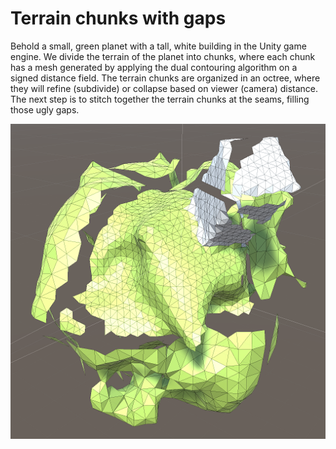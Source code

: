 # Terrain chunks with gaps

Behold a small, green planet with a tall, white building in the Unity game engine. We divide the terrain of the planet into chunks, where each chunk has a mesh generated by applying the dual contouring algorithm on a signed distance field. The terrain chunks are organized in an octree, where they will refine (subdivide) or collapse based on viewer (camera) distance. The next step is to stitch together the terrain chunks at the seams, filling those ugly gaps.

![Terrain chunks without seams](unseamly.png)
